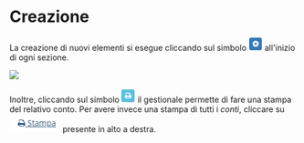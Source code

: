 # Creazione

La creazione di nuovi elementi si esegue cliccando sul simbolo ![](<../../../.gitbook/assets/aggiungere (1) (2) (2).PNG>) all'inizio di ogni sezione.

![](https://firebasestorage.googleapis.com/v0/b/gitbook-x-prod.appspot.com/o/spaces%2F-LZJeLg23eVDvrCv74U7-887967055%2Fuploads%2FwmmEkuDiEMSRonwZJXKH%2Ffile.png?alt=media)

Inoltre, cliccando sul simbolo ![](../../../.gitbook/assets/stampapianodeiconti.PNG) il gestionale permette di fare una stampa del relativo conto. Per avere invece una stampa di tutti i _conti_, cliccare su ![](../../../.gitbook/assets/stampa.PNG) presente in alto a destra.

